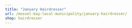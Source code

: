 ```yaml
---
title: "January Hairdresser"
url: /mossel-bay-local-municipality/january-hairdresser/
shop: hairdresser
---
```

